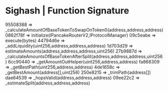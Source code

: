 # Sighash | Function Signature

95508388 => \_calculateAmountOfBaseTokenToSwapOnToken0(address,address,address)
0862f78f => initialize(IPancakeRouterV2,IProtocolManager)
09c5eabe => execute(bytes)
44794d6e => \_addLiquidity(uint256,address,address,address)
1d703d29 => estimateAmounts(address,address,address,uint256)
27b9887d => \_calculateAmountsOfBaseTokenAfterSplit(address,address,address,uint256)
6cc90440 => \_getAmountOutHelper(uint256,address,address)
fa868309 => \_getBestPath(uint256,address,address)
4de1658c => \_getBestAmount(address[],uint256)
250e8215 => \_trimPath(address[])
dae64539 => \_hopsValid(address,address,address)
09ee22c2 => \_estimateSplit(address,address,address)

